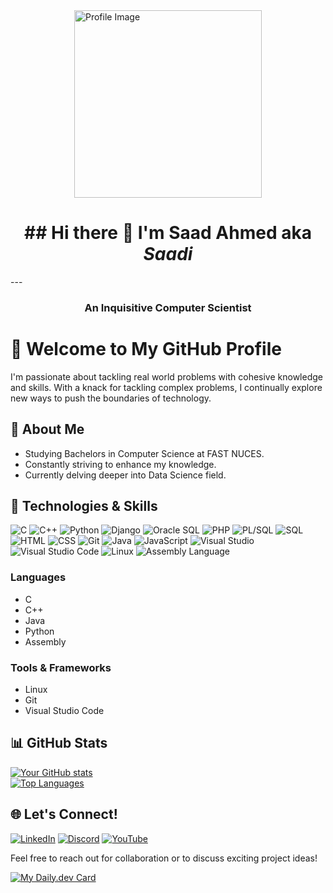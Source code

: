 <div style="display: flex; justify-content: center;">
    <img src="https://github.com/user-attachments/assets/f1a451aa-689b-4602-933f-431220bb3ad4" alt="Profile Image" style="width: 300px;"/>
</div>


<h1 align="center">
  ## Hi there 👋 I'm Saad Ahmed aka <em>Saadi</em>
</h1>
---
<h3 align="center">
An Inquisitive Computer Scientist
</h3>

# 🌟 Welcome to My GitHub Profile  

I'm passionate about tackling real world problems with cohesive knowledge and skills. With a knack for tackling complex problems, I continually explore new ways to push the boundaries of technology.

## 💼 About Me  

- Studying Bachelors in Computer Science at FAST NUCES.
- Constantly striving to enhance my knowledge.  
- Currently delving deeper into Data Science field.  

## 🚀 Technologies & Skills  

![C](https://img.shields.io/badge/-C-lightblue?logo=c)
![C++](https://img.shields.io/badge/-C++-blue?logo=cplusplus)
![Python](https://img.shields.io/badge/-Python-blue?logo=python)
![Django](https://img.shields.io/badge/-Django-green?logo=django)
![Oracle SQL](https://img.shields.io/badge/-Oracle_SQL-red?logo=oracle)
![PHP](https://img.shields.io/badge/-PHP-purple?logo=php)
![PL/SQL](https://img.shields.io/badge/-PL/SQL-orange?logo=oracle)
![SQL](https://img.shields.io/badge/-SQL-lightgray?logo=database)
![HTML](https://img.shields.io/badge/-HTML-orange?logo=html5)
![CSS](https://img.shields.io/badge/-CSS-blue?logo=css3)
![Git](https://img.shields.io/badge/-Git-orange?logo=git)
![Java](https://img.shields.io/badge/-Java-orange?logo=java)
![JavaScript](https://img.shields.io/badge/-JavaScript-yellow?logo=javascript)
![Visual Studio](https://img.shields.io/badge/-Visual_Studio-purple?logo=visualstudio)
![Visual Studio Code](https://img.shields.io/badge/-VS_Code-blue?logo=visualstudio)
![Linux](https://img.shields.io/badge/-Linux-black?logo=linux)
![Assembly Language](https://img.shields.io/badge/-Assembly_Language-gray?logo=visualstudio)

### **Languages**  
- C
- C++  
- Java  
- Python  
- Assembly  

### **Tools & Frameworks**  
- Linux  
- Git  
- Visual Studio Code  

## 📊 GitHub Stats  

[![Your GitHub stats](https://github-readme-stats.vercel.app/api?username=Saadi-Codes&show_icons=true&theme=radical)](https://github.com/Saadi-Codes)  
[![Top Languages](https://github-readme-stats.vercel.app/api/top-langs/?username=Saadi-Codes&layout=compact&theme=radical)](https://github.com/Saadi-Codes)  

## 🌐 Let's Connect!

[![LinkedIn](https://img.shields.io/badge/LinkedIn-blue?logo=linkedin)](https://www.linkedin.com/in/saad-ahmed-668372261)
[![Discord](https://img.shields.io/badge/Discord-blue?logo=discord)](https://discord.com/channels/@me)
[![YouTube](https://img.shields.io/badge/-YouTube-red?logo=youtube)](https://www.youtube.com/@saadahmed7824)

Feel free to reach out for collaboration or to discuss exciting project ideas!  

[![My Daily.dev Card](https://api.daily.dev/devcards/v2/VIEIZuFntuXb6su7nTg8M.png?type=default&r=ycn)](https://app.daily.dev/saadahmed22)





